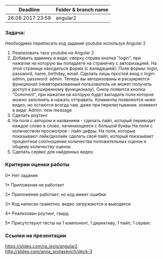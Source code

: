 | Deadline         | Folder & branch name |
| ---------------- | -------------------- |
| 28.08.2017 23:59 | angular2             |

### Задача:

Необходимо переписать код задания youtube используя Angular 2

1. Реализовать таск youtube на Angular 2
2. Добавить админку в виде:
   cверху справа кнопка "login", при нажатии на которую вы попадаете на страничку с авторизацией.
   На этой странице находиться форма (с валидацией). Поля формы: login, password, name, birthday, email.
   Сделать лишь простой вход с login: admin, password: admin.
   Теперь вы авторизованы и расширяется функционал (неавторизованный пользователь не может получить доступ к расширенному функционалу).
   Снизу появится кнопка "Comment", при нажатии на которую будет выпадать поле которое можно заполнить и нажать отправить. Комменты появляются ниже видео, но остаются всегда там, даже при перелистывании.
   коммент в виде:
   Admin: new message
3. Сделать роутинг
4. На поля с автором и названием - сделать пайп, который переводит каждое слово в слово, начинающееся с большой буквы
   На поля с количеством просмотров - пайп цифры.
   На поля, которые показывают лайк/дизлайк сделать свой пайп, который показывает процентное соотношение количества положительных оценок к общему количеству оценок
5. Сделать сервис для найденных видео.

### Критерии оценки работы

0\* Нет задания

1\* Приложение не работает

2\* Приложение работает, но код имеет ошибки

3\* Код написан грамотно, видео загружаются и выводятся

4\* Реализован роутинг, гвард

5\* Присутствуют тесты на 1 компонент, 1 директиву, 1 пайп, 1 сервис

### Ссылки на презентации

https://slides.com/ra_levis/angular2
http://slides.com/anna_protasevich/deck-3
